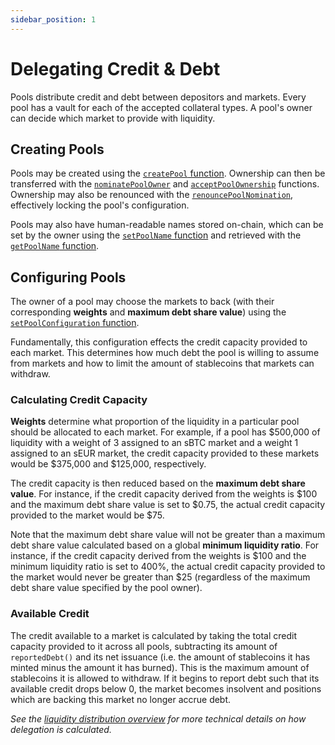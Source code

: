```yaml
---
sidebar_position: 1
---
```


# Delegating Credit & Debt

Pools distribute credit and debt between depositors and markets. Every pool has a vault for each of the accepted collateral types. A pool's owner can decide which market to provide with liquidity.

## Creating Pools

Pools may be created using the [`createPool` function](/technical-reference/smart-contracts#createpool). Ownership can then be transferred with the [`nominatePoolOwner`](/technical-reference/smart-contracts#nominatepoolowner) and [`acceptPoolOwnership`](/technical-reference/smart-contracts#acceptpoolownership) functions. Ownership may also be renounced with the [`renouncePoolNomination`](/technical-reference/smart-contracts#renouncepoolnomination), effectively locking the pool's configuration.

Pools may also have human-readable names stored on-chain, which can be set by the owner using the [`setPoolName` function](/technical-reference/smart-contracts#setpoolname) and retrieved with the [`getPoolName` function](/technical-reference/smart-contracts#getpoolname).

## Configuring Pools

The owner of a pool may choose the markets to back (with their corresponding **weights** and **maximum debt share value**) using the [`setPoolConfiguration` function](/technical-reference/smart-contracts#setpoolconfiguration).

Fundamentally, this configuration effects the credit capacity provided to each market. This determines how much debt the pool is willing to assume from markets and how to limit the amount of stablecoins that markets can withdraw.

### Calculating Credit Capacity

**Weights** determine what proportion of the liquidity in a particular pool should be allocated to each market. For example, if a pool has $500,000 of liquidity with a weight of 3 assigned to an sBTC market and a weight 1 assigned to an sEUR market, the credit capacity provided to these markets would be $375,000 and $125,000, respectively.

The credit capacity is then reduced based on the **maximum debt share value**. For instance, if the credit capacity derived from the weights is $100 and the maximum debt share value is set to $0.75, the actual credit capacity provided to the market would be $75.

Note that the maximum debt share value will not be greater than a maximum debt share value calculated based on a global **minimum liquidity ratio**. For instance, if the credit capacity derived from the weights is $100 and the minimum liquidity ratio is set to 400%, the actual credit capacity provided to the market would never be greater than $25 (regardless of the maximum debt share value specified by the pool owner).

### Available Credit

The credit available to a market is calculated by taking the total credit capacity provided to it across all pools, subtracting its amount of `reportedDebt()` and its net issuance (i.e. the amount of stablecoins it has minted minus the amount it has burned). This is the maximum amount of stablecoins it is allowed to withdraw. If it begins to report debt such that its available credit drops below 0, the market becomes insolvent and positions which are backing this market no longer accrue debt.

_See the [liquidity distribution overview](/technical-reference/liquidity-distribution) for more technical details on how delegation is calculated._
